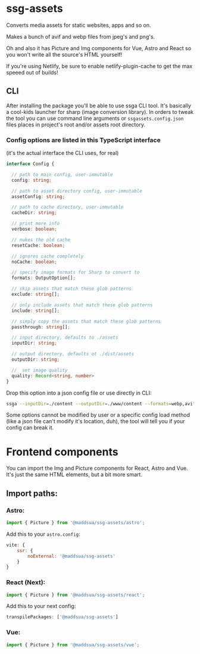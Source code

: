 # ssg-assets
Converts media assets for static websites, apps and so on.

Makes a bunch of avif and webp files from jpeg's and png's.

Oh and also it has Picture and Img components for Vue, Astro and React so you won't write all the source's HTML yourself!

If you're using Netlify, be sure to enable netlify-plugin-cache to get the max speeed out of builds!

## CLI

After installing the package you'll be able to use ssga CLI tool. It's basically a cool-kids launcher for sharp (image conversion library). In orders to tweak the tool you can use command line arguments or `ssgassets.config.json` files places in project's root and/or assets root directory.

### Config options are listed in this TypeScript interface

(it's the actual interface the CLI uses, for real)

```typescript
interface Config {

  // path to main config, user-immutable
  config: string;

  // path to asset directory config, user-immutable
  assetConfig: string;

  // path to cache directory, user-immutable
  cacheDir: string;

  // print more info
  verbose: boolean;

  // nukes the old cache
  resetCache: boolean;

  // ignores cache completely
  noCache: boolean;

  // specify image formats for Sharp to convert to
  formats: OutputOption[];

  // skip assets that match these glob patterns
  exclude: string[];

  // only include assets that match these glob patterns
  include: string[];

  // simply copy the assets that match these glob patterns
  passthrough: string[];

  // input directory, defaults to ./assets
  inputDir: string;

  // output directory, defaults ot ./dist/assets
  outputDir: string;

  //  set image quality
  quality: Record<string, number>
}
```

Drop this option into a json config file or use directly in CLI:

```bash
ssga --inputDir=./content --outputDir=./www/content --formats=webp,avif,jpg
```
Some options cannot be modified by user or a specific config load method (like a json file can't modify it's location, duh), the tool will tell you if your config can break it.

# Frontend components

You can import the Img and Picture components for React, Astro and Vue. It's just the same HTML elements, but a bit more smart.

## Import paths:

### Astro:

```js
import { Picture } from '@maddsua/ssg-assets/astro';
```

Add this to your `astro.config`:

```js
vite: {
    ssr: {
        noExternal: '@maddsua/ssg-assets'
    }
}
```

### React (Next):

```js
import { Picture } from '@maddsua/ssg-assets/react';
```

Add this to your next config:

```js
transpilePackages: ['@maddsua/ssg-assets']
```

### Vue:

```js
import { Picture } from '@maddsua/ssg-assets/vue';
```
